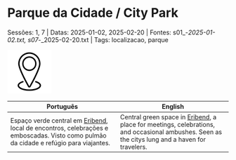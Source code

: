 
# Parque da Cidade / City Park

Sessões: 1, 7 | Datas: 2025-01-02, 2025-02-20 | Fontes: s01_-_2025-01-02.txt, s07_-_2025-02-20.txt | Tags: localizacao, parque

![Parque da Cidade](blank.png)

| Português | English |
|-----------|---------|
| Espaço verde central em [Eribend](eribend.md), local de encontros, celebrações e emboscadas. Visto como pulmão da cidade e refúgio para viajantes. | Central green space in [Eribend](eribend.md), a place for meetings, celebrations, and occasional ambushes. Seen as the citys lung and a haven for travelers. |

